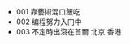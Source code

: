 - 001 靠藝術混口飯吃
- 002 编程努力入门中
- 003 不定時出沒在首爾 北京 香港

<!---
hi-jingxian/hi-jingxian is a ✨ special ✨ repository because its `README.md` (this file) appears on your GitHub profile.
You can click the Preview link to take a look at your changes.
--->
